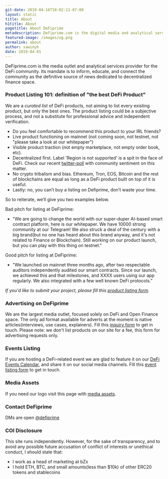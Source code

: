 ```yaml
---
git-date: 2019-04-16T10:02:11-07:00
layout: static
title: About
h1title: About
pagetitle: About DeFiprime   
metadescription: Defiprime.com is the digital media and analytical services provider for the DeFi community. Its mandate is to inform, educate, and connect the community as the definitive source of news dedicated to decentralized finance space.
featured-image: /images/og.png
permalink: about
author: sawinyh
date: 2019-04-01
---
```

DeFiprime.com is the media outlet and analytical services provider for the DeFi community. Its mandate is to inform, educate, and connect the community as the definitive source of news dedicated to decentralized finance space.

### Product Listing 101: definition of "the best DeFi Product"
We are a _curated list_ of DeFi products, not aiming to list every existing product, but only the best ones. The product listing could be a subjective process, and not a substitute for professional advice and independent verification.

* Do you feel comfortable to recommend this product to your IRL friends?
* Live product functioning on mainnet (not coming soon, not testnet, not "please take a look at our whitepaper")
* Visible product traction (not empty marketplace, not empty order book, etc).   
* Decentralized first. Label 'Region is not supported' is a spit in the face of DeFi. Check our recent [twitter-poll](https://twitter.com/defiprime/status/1130890433821724672) with community sentiment on this matter.
* No crypto tribalism and bias. Ethereum, Tron, EOS, Bitcoin and the rest of blockchains are equal as long as a DeFi product built on top of it is useful.
* Lastly: no, you can’t buy a listing on Defiprime, don’t waste your time.

So to reiterate, we’ll give you two examples below.

Bad pitch for listing at DeFiprime:
- "We are going to change the world with our super-duper AI-based smart contract platform, here is our whitepaper. We have 10000 strong community at our Telegram! We also struck a deal of the century with a big brand(but no one has heard about this brand anyway, and it's not related to Finance or Blockchain). Still working on our product launch, but you can play with this thing on testnet."

Good pitch for listing at DeFiprime:
- "We launched on mainnet three months ago, after two respectable auditors independently audited our smart contracts. Since our launch, we achieved this and that milestones, and XXXX users using our app regularly. We also integrated with a few well known DeFi protocols."


*If you'd like to submit your project, please fill this [product listing form](https://sneg55.typeform.com/to/WRFW02).*

### Advertising on DeFiprime

We are the largest media outlet, focused solely on DeFi and Open Finance space. The only ad format available for adverts at the moment is native articles(interviews, use cases, explainers). Fill this [inquiry form](https://sneg55.typeform.com/to/zAR7ZH) to get in touch. Please note: we don't list products on our site for a fee, this form for advertising requests only.

### Events Listing

If you are hosting a DeFi-related event we are glad to feature it on our [DeFi Events Calendar](/events), and share it on our social media channels. Fill this [event listing form](https://sneg55.typeform.com/to/SPrjTk) to get in touch.

### Media Assets

If you need our logo visit this page with [media assets](/media-assets).

### Contact DeFiprime

DMs are open [@defiprime](https://twitter.com/defiprime)

### COI Disclosure

This site runs independently. However, for the sake of transparency, and to avoid any possible future accusation of conflict of interests or unethical conduct, I should state that:

- I work as a head of marketing at bZx
- I hold ETH, BTC, and small amounts(less than $10k) of other ERC20 tokens and stablecoins
